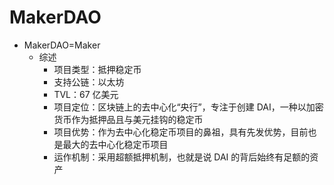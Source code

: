 # MakerDAO

* MakerDAO=Maker 
  * 综述 
    * 项目类型：抵押稳定币 
    * 支持公链：以太坊 
    * TVL：67 亿美元 
    * 项目定位：区块链上的去中心化“央行”，专注于创建 DAI，一种以加密货币作为抵押品且与美元挂钩的稳定币 
    * 项目优势：作为去中心化稳定币项目的鼻祖，具有先发优势，目前也是最大的去中心化稳定币项目 
    * 运作机制：采用超额抵押机制，也就是说 DAI 的背后始终有足额的资产 
